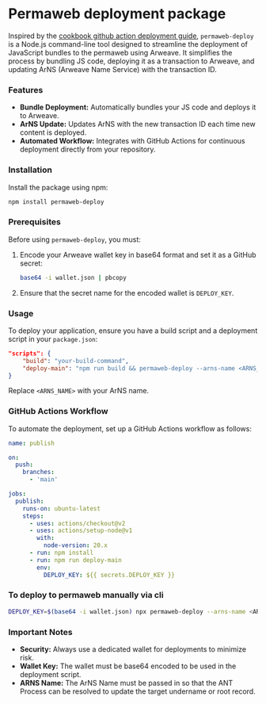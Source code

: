 # Permaweb deployment package

Inspired by the [cookbook github action deployment guide](https://cookbook.arweave.dev/guides/deployment/github-action.html), `permaweb-deploy` is a Node.js command-line tool designed to streamline the deployment of JavaScript bundles to the permaweb using Arweave. It simplifies the process by bundling JS code, deploying it as a transaction to Arweave, and updating ArNS (Arweave Name Service) with the transaction ID.

### Features
- **Bundle Deployment:** Automatically bundles your JS code and deploys it to Arweave.
- **ArNS Update:** Updates ArNS with the new transaction ID each time new content is deployed.
- **Automated Workflow:** Integrates with GitHub Actions for continuous deployment directly from your repository.

### Installation
Install the package using npm:
```bash
npm install permaweb-deploy
```

### Prerequisites
Before using `permaweb-deploy`, you must:
1. Encode your Arweave wallet key in base64 format and set it as a GitHub secret:

   ```bash
   base64 -i wallet.json | pbcopy
   ```
3. Ensure that the secret name for the encoded wallet is `DEPLOY_KEY`.

### Usage
To deploy your application, ensure you have a build script and a deployment script in your `package.json`:

```json
"scripts": {
    "build": "your-build-command",
    "deploy-main": "npm run build && permaweb-deploy --arns-name <ARNS_NAME>"
}
```

Replace `<ARNS_NAME>` with your ArNS name.

### GitHub Actions Workflow
To automate the deployment, set up a GitHub Actions workflow as follows:
```yaml
name: publish

on:
  push:
    branches:
      - 'main'

jobs:
  publish:
    runs-on: ubuntu-latest
    steps:
      - uses: actions/checkout@v2
      - uses: actions/setup-node@v1
        with:
          node-version: 20.x
      - run: npm install
      - run: npm run deploy-main
        env:
          DEPLOY_KEY: ${{ secrets.DEPLOY_KEY }}
```

### To deploy to permaweb manually via cli

```sh
DEPLOY_KEY=$(base64 -i wallet.json) npx permaweb-deploy --arns-name <ARNS_NAME>
```

### Important Notes
- **Security:** Always use a dedicated wallet for deployments to minimize risk.
- **Wallet Key:** The wallet must be base64 encoded to be used in the deployment script.
- **ARNS Name:** The ArNS Name must be passed in so that the ANT Process can be resolved to update the target undername or root record.
